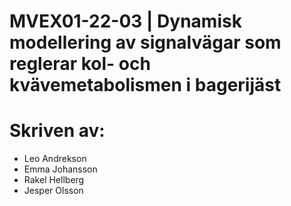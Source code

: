 # MVEX01-22-03 | Dynamisk modellering av signalvägar som reglerar kol- och kvävemetabolismen i bagerijäst
# Skriven av:
- Leo Andrekson
- Emma Johansson
- Rakel Hellberg
- Jesper Olsson
 
